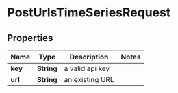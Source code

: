

# PostUrlsTimeSeriesRequest


## Properties

| Name | Type | Description | Notes |
|------------ | ------------- | ------------- | -------------|
|**key** | **String** | a valid api key |  |
|**url** | **String** | an existing URL |  |




